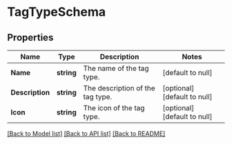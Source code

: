 # TagTypeSchema

## Properties
Name | Type | Description | Notes
------------ | ------------- | ------------- | -------------
**Name** | **string** | The name of the tag type. | [default to null]
**Description** | **string** | The description of the tag type. | [optional] [default to null]
**Icon** | **string** | The icon of the tag type. | [optional] [default to null]

[[Back to Model list]](../README.md#documentation-for-models) [[Back to API list]](../README.md#documentation-for-api-endpoints) [[Back to README]](../README.md)

